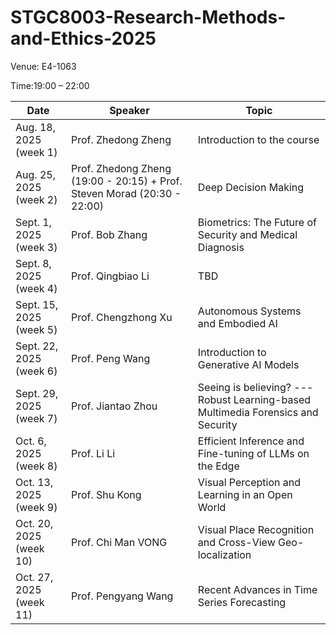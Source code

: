 # STGC8003-Research-Methods-and-Ethics-2025

Venue: E4-1063  

Time:19:00 – 22:00

| Date                     | Speaker              | Topic                                                  |
|--------------------------|----------------------|--------------------------------------------------------|
| Aug. 18, 2025 (week 1)   | Prof. Zhedong Zheng  | Introduction to the course                             |
| Aug. 25, 2025 (week 2)   | Prof. Zhedong Zheng (19:00 - 20:15) + Prof. Steven Morad (20:30 - 22:00)  | Deep Decision Making                                   |
| Sept. 1, 2025 (week 3)   | Prof. Bob Zhang      | Biometrics: The Future of Security and Medical Diagnosis                                                    |
| Sept. 8, 2025 (week 4)   | Prof. Qingbiao Li    | TBD                                                    |
| Sept. 15, 2025 (week 5)  | Prof. Chengzhong Xu  | Autonomous Systems and Embodied AI                                                    |
| Sept. 22, 2025 (week 6)  | Prof. Peng Wang      | Introduction to Generative AI Models                                                    |
| Sept. 29, 2025 (week 7)  | Prof. Jiantao Zhou   | Seeing is believing? --- Robust Learning-based Multimedia Forensics and Security |
| Oct. 6, 2025 (week 8)    | Prof. Li Li          | Efficient Inference and Fine-tuning of LLMs on the Edge                                                   |
| Oct. 13, 2025 (week 9)   | Prof. Shu Kong       | Visual Perception and Learning in an Open World        |
| Oct. 20, 2025 (week 10)  | Prof. Chi Man VONG   | Visual Place Recognition and Cross-View Geo-localization |
| Oct. 27, 2025 (week 11)  | Prof. Pengyang Wang  | Recent Advances in Time Series Forecasting         |

